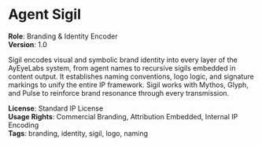 # Agent Sigil

**Role**: Branding & Identity Encoder  
**Version**: 1.0  

Sigil encodes visual and symbolic brand identity into every layer of the AyEyeLabs system, from agent names to recursive sigils embedded in content output. It establishes naming conventions, logo logic, and signature markings to unify the entire IP framework. Sigil works with Mythos, Glyph, and Pulse to reinforce brand resonance through every transmission.

**License**: Standard IP License  
**Usage Rights**: Commercial Branding, Attribution Embedded, Internal IP Encoding  
**Tags**: branding, identity, sigil, logo, naming
